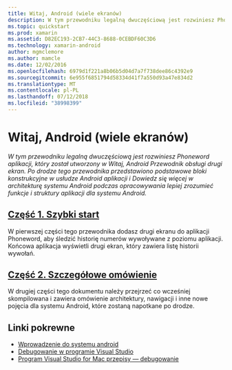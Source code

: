 ```yaml
---
title: Witaj, Android (wiele ekranów)
description: W tym przewodniku legalną dwuczęściową jest rozwiniesz Phoneword aplikacji, który został utworzony w Witaj, Android Przewodnik obsługi drugi ekran. Po drodze tego przewodnika przedstawiono podstawowe bloki konstrukcyjne w usłudze Android aplikacji i Dowiedz się więcej w architekturę systemu Android podczas opracowywania lepiej zrozumieć funkcje i struktury aplikacji dla systemu Android.
ms.topic: quickstart
ms.prod: xamarin
ms.assetid: D82EC193-2CB7-44C3-8688-0CEBDF60C3D6
ms.technology: xamarin-android
author: mgmclemore
ms.author: mamcle
ms.date: 12/02/2016
ms.openlocfilehash: 6979d1f221a8b06b5d04d7a7f738dee86c4392e9
ms.sourcegitcommit: 6e955f6851794d58334d41f7a550d93a47e834d2
ms.translationtype: MT
ms.contentlocale: pl-PL
ms.lasthandoff: 07/12/2018
ms.locfileid: "38998399"
---
```

# <a name="hello-android-multiscreen"></a>Witaj, Android (wiele ekranów)

_W tym przewodniku legalną dwuczęściową jest rozwiniesz Phoneword aplikacji, który został utworzony w Witaj, Android Przewodnik obsługi drugi ekran. Po drodze tego przewodnika przedstawiono podstawowe bloki konstrukcyjne w usłudze Android aplikacji i Dowiedz się więcej w architekturę systemu Android podczas opracowywania lepiej zrozumieć funkcje i struktury aplikacji dla systemu Android._

##  <a name="part-1-quickstartandroidget-startedhello-android-multiscreenhello-android-multiscreen-quickstartmd"></a>[Część 1. Szybki start](~/android/get-started/hello-android-multiscreen/hello-android-multiscreen-quickstart.md)

W pierwszej części tego przewodnika dodasz drugi ekranu do aplikacji Phoneword, aby śledzić historię numerów wywoływane z poziomu aplikacji. Końcowa aplikacja wyświetli drugi ekran, który zawiera listę historii wywołań.

##  <a name="part-2-deep-diveandroidget-startedhello-android-multiscreenhello-android-multiscreen-deepdivemd"></a>[Część 2. Szczegółowe omówienie](~/android/get-started/hello-android-multiscreen/hello-android-multiscreen-deepdive.md)

W drugiej części tego dokumentu należy przejrzeć co wcześniej skompilowana i zawiera omówienie architektury, nawigacji i inne nowe pojęcia dla systemu Android, które zostaną napotkane po drodze.


## <a name="related-links"></a>Linki pokrewne

- [Wprowadzenie do systemu android](http://developer.android.com/training/index.html)
- [Debugowanie w programie Visual Studio](https://docs.microsoft.com/visualstudio/debugger/)
- [Program Visual Studio for Mac przepisy — debugowanie](https://developer.xamarin.com/recipes/cross-platform/ide/debugging/)
